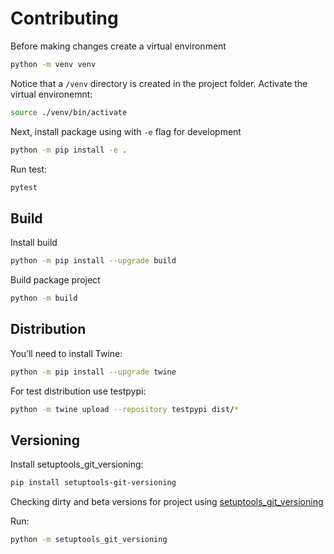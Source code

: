 # Contributing

Before making changes create a virtual environment

```bash
python -m venv venv
```

Notice that a `/venv` directory is created in the project folder. Activate the virtual environemnt:

```bash
source ./venv/bin/activate
```

Next, install package using with `-e` flag for development

```bash
python -m pip install -e .
```

Run test:

```bash
pytest
```

## Build

Install build

```bash
python -m pip install --upgrade build
```

Build package project

```bash
python -m build
```

## Distribution

You’ll need to install Twine:

```bash
python -m pip install --upgrade twine
```

For test distribution use testpypi:

```bash
python -m twine upload --repository testpypi dist/*
```

## Versioning

Install setuptools_git_versioning:

```bash
pip install setuptools-git-versioning
```

Checking dirty and beta versions for project using [setuptools_git_versioning](https://setuptools-git-versioning.readthedocs.io/en/stable/)

Run:

```bash
python -m setuptools_git_versioning
```
